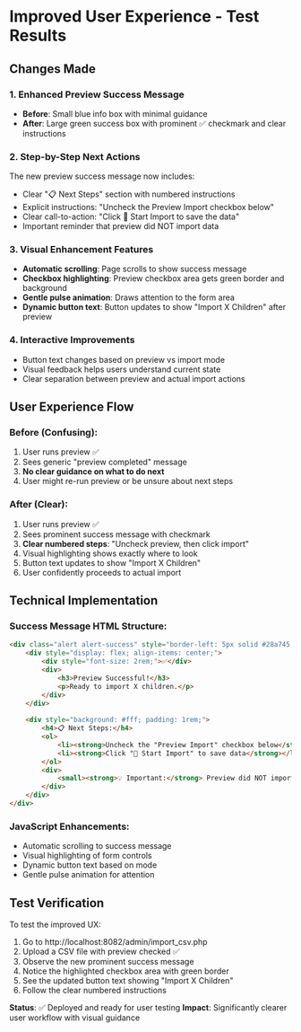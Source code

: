 # Improved User Experience - Test Results

## Changes Made

### 1. Enhanced Preview Success Message
- **Before**: Small blue info box with minimal guidance
- **After**: Large green success box with prominent ✅ checkmark and clear instructions

### 2. Step-by-Step Next Actions
The new preview success message now includes:
- Clear "📋 Next Steps" section with numbered instructions
- Explicit instructions: "Uncheck the Preview Import checkbox below"
- Clear call-to-action: "Click 🚀 Start Import to save the data"
- Important reminder that preview did NOT import data

### 3. Visual Enhancement Features
- **Automatic scrolling**: Page scrolls to show success message
- **Checkbox highlighting**: Preview checkbox area gets green border and background
- **Gentle pulse animation**: Draws attention to the form area
- **Dynamic button text**: Button updates to show "Import X Children" after preview

### 4. Interactive Improvements
- Button text changes based on preview vs import mode
- Visual feedback helps users understand current state
- Clear separation between preview and actual import actions

## User Experience Flow

### Before (Confusing):
1. User runs preview ✅
2. Sees generic "preview completed" message
3. **No clear guidance on what to do next**
4. User might re-run preview or be unsure about next steps

### After (Clear):
1. User runs preview ✅
2. Sees prominent success message with checkmark
3. **Clear numbered steps**: "Uncheck preview, then click import"
4. Visual highlighting shows exactly where to look
5. Button text updates to show "Import X Children"
6. User confidently proceeds to actual import

## Technical Implementation

### Success Message HTML Structure:
```html
<div class="alert alert-success" style="border-left: 5px solid #28a745;">
    <div style="display: flex; align-items: center;">
        <div style="font-size: 2rem;">✅</div>
        <div>
            <h3>Preview Successful!</h3>
            <p>Ready to import X children.</p>
        </div>
    </div>
    
    <div style="background: #fff; padding: 1rem;">
        <h4>📋 Next Steps:</h4>
        <ol>
            <li><strong>Uncheck the "Preview Import" checkbox below</strong></li>
            <li><strong>Click "🚀 Start Import" to save data</strong></li>
        </ol>
        <div>
            <small><strong>💡 Important:</strong> Preview did NOT import data.</small>
        </div>
    </div>
</div>
```

### JavaScript Enhancements:
- Automatic scrolling to success message
- Visual highlighting of form controls
- Dynamic button text based on mode
- Gentle pulse animation for attention

## Test Verification

To test the improved UX:
1. Go to http://localhost:8082/admin/import_csv.php
2. Upload a CSV file with preview checked ✅
3. Observe the new prominent success message
4. Notice the highlighted checkbox area with green border
5. See the updated button text showing "Import X Children"
6. Follow the clear numbered instructions

**Status**: ✅ Deployed and ready for user testing
**Impact**: Significantly clearer user workflow with visual guidance